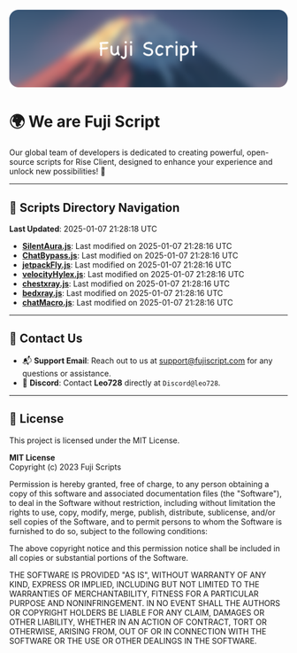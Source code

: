 ![Banner](.github/b.webp)

# 🌍 **We are Fuji Script**

Our global team of developers is dedicated to creating powerful, open-source scripts for Rise Client, designed to enhance your experience and unlock new possibilities! 🌟

---
<!-- SCRIPTS_NAVIGATION_START -->
## 📂 **Scripts Directory Navigation**

**Last Updated**: 2025-01-07 21:28:18 UTC

- **[SilentAura.js](scripts/SilentAura.js)**: Last modified on 2025-01-07 21:28:16 UTC
- **[ChatBypass.js](scripts/ChatBypass.js)**: Last modified on 2025-01-07 21:28:16 UTC
- **[jetpackFly.js](scripts/jetpackFly.js)**: Last modified on 2025-01-07 21:28:16 UTC
- **[velocityHylex.js](scripts/velocityHylex.js)**: Last modified on 2025-01-07 21:28:16 UTC
- **[chestxray.js](scripts/chestxray.js)**: Last modified on 2025-01-07 21:28:16 UTC
- **[bedxray.js](scripts/bedxray.js)**: Last modified on 2025-01-07 21:28:16 UTC
- **[chatMacro.js](scripts/chatMacro.js)**: Last modified on 2025-01-07 21:28:16 UTC

<!-- SCRIPTS_NAVIGATION_END -->

---

## 💬 **Contact Us**  
- 📬 **Support Email**: Reach out to us at [support@fujiscript.com](mailto:support@fujiscript.com) for any questions or assistance.  
- 💬 **Discord**: Contact **Leo728** directly at `Discord@leo728`.

---

## 📜 **License**

This project is licensed under the MIT License.  

**MIT License**  
Copyright (c) 2023 Fuji Scripts  

Permission is hereby granted, free of charge, to any person obtaining a copy of this software and associated documentation files (the "Software"), to deal in the Software without restriction, including without limitation the rights to use, copy, modify, merge, publish, distribute, sublicense, and/or sell copies of the Software, and to permit persons to whom the Software is furnished to do so, subject to the following conditions:  

The above copyright notice and this permission notice shall be included in all copies or substantial portions of the Software.  

THE SOFTWARE IS PROVIDED "AS IS", WITHOUT WARRANTY OF ANY KIND, EXPRESS OR IMPLIED, INCLUDING BUT NOT LIMITED TO THE WARRANTIES OF MERCHANTABILITY, FITNESS FOR A PARTICULAR PURPOSE AND NONINFRINGEMENT. IN NO EVENT SHALL THE AUTHORS OR COPYRIGHT HOLDERS BE LIABLE FOR ANY CLAIM, DAMAGES OR OTHER LIABILITY, WHETHER IN AN ACTION OF CONTRACT, TORT OR OTHERWISE, ARISING FROM, OUT OF OR IN CONNECTION WITH THE SOFTWARE OR THE USE OR OTHER DEALINGS IN THE SOFTWARE.  
